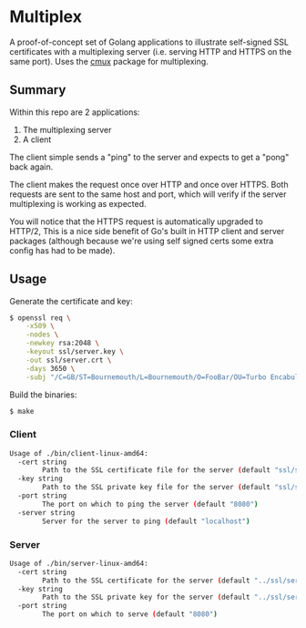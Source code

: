 # Multiplex
A proof-of-concept set of Golang applications to illustrate self-signed
SSL certificates with a multiplexing server (i.e. serving HTTP and HTTPS
on the same port). Uses the [cmux](https://github.com/soheilhy/cmux)
package for multiplexing.

## Summary
Within this repo are 2 applications:
1. The multiplexing server
2. A client

The client simple sends a "ping" to the server and expects to get a
"pong" back again.

The client makes the request once over HTTP and once over HTTPS. Both
requests are sent to the same host and port, which will verify if the
server multiplexing is working as expected.

You will notice that the HTTPS request is automatically upgraded to
HTTP/2, This is a nice side benefit of Go's built in HTTP client and
server packages (although because we're using self signed certs some
extra config has had to be made).

## Usage
Generate the certificate and key:
```bash
$ openssl req \
    -x509 \
    -nodes \
    -newkey rsa:2048 \
    -keyout ssl/server.key \
    -out ssl/server.crt \
    -days 3650 \
    -subj "/C=GB/ST=Bournemouth/L=Bournemouth/O=FooBar/OU=Turbo Encabulator/CN=*"
```

Build the binaries:
```bash
$ make
```

### Client
```bash
Usage of ./bin/client-linux-amd64:
  -cert string
    	Path to the SSL certificate file for the server (default "ssl/server.crt")
  -key string
    	Path to the SSL private key file for the server (default "ssl/server.key")
  -port string
    	The port on which to ping the server (default "8080")
  -server string
    	Server for the server to ping (default "localhost")
```

### Server
```bash
Usage of ./bin/server-linux-amd64:
  -cert string
    	Path to the SSL certificate for the server (default "../ssl/server.crt")
  -key string
    	Path to the SSL private key for the server (default "../ssl/server.key")
  -port string
    	The port on which to serve (default "8080")
```
